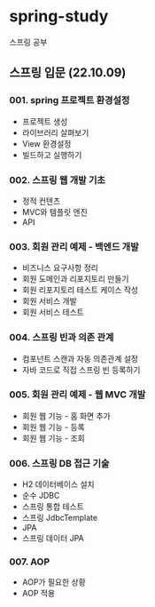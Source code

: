 # spring-study
스프링 공부

## 스프링 입문 (22.10.09)
### 001. spring 프로젝트 환경설정
 - 프로젝트 생성
 - 라이브러리 살펴보기
 - View 환경설정
 - 빌드하고 실행하기

### 002. 스프링 웹 개발 기초
 - 정적 컨텐츠
 - MVC와 템플릿 엔진
 - API
 
### 003. 회원 관리 예제 - 백엔드 개발
 - 비즈니스 요구사항 정리
 - 회원 도메인과 리포지토리 만들기
 - 회원 리포지토리 테스트 케이스 작성
 - 회원 서비스 개발
 - 회원 서비스 테스트

### 004. 스프링 빈과 의존 관계
 - 컴포넌트 스캔과 자동 의존관계 설정
 - 자바 코드로 직접 스프링 빈 등록하기

### 005. 회원 관리 예제 - 웹 MVC 개발
 - 회원 웹 기능 - 홈 화면 추가
 - 회원 웹 기능 - 등록
 - 회원 웹 기능 - 조회

### 006. 스프링 DB 접근 기술
 - H2 데이터베이스 설치
 - 순수 JDBC
 - 스프링 통합 테스트
 - 스프링 JdbcTemplate
 - JPA
 - 스프링 데이터 JPA

### 007. AOP
 - AOP가 필요한 상황
 - AOP 적용
